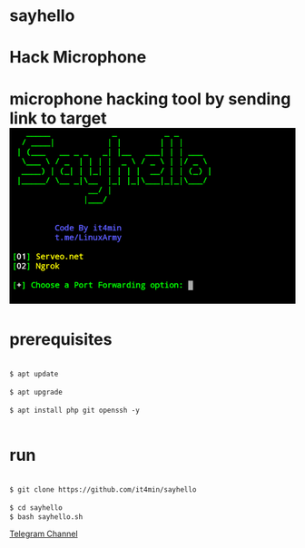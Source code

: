 # sayhello

<h1>Hack Microphone<h1>
microphone hacking tool by sending link to target
<img src="sayhello.png" />
<h1>prerequisites</h1>
<pre><code>
$ apt update </br>
$ apt upgrade </br>
$ apt install php git openssh -y </br>
</pre></code>

<h1>run</h1>
<pre><code>
$ git clone https://github.com/it4min/sayhello </br>
$ cd sayhello
$ bash sayhello.sh
</pre></code>
<a href="t.me/LinuxArmy "> Telegram Channel  </ a>
